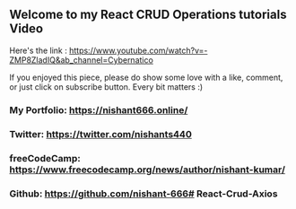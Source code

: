 ## Welcome to my React CRUD Operations tutorials Video

Here's the link : https://www.youtube.com/watch?v=-ZMP8ZladIQ&ab_channel=Cybernatico

If you enjoyed this piece, please do show some love with a like, comment, or just click on subscribe button. Every bit matters :)

### My Portfolio: https://nishant666.online/
### Twitter: https://twitter.com/nishants440
### freeCodeCamp: https://www.freecodecamp.org/news/author/nishant-kumar/
### Github: https://github.com/nishant-666# React-Crud-Axios
